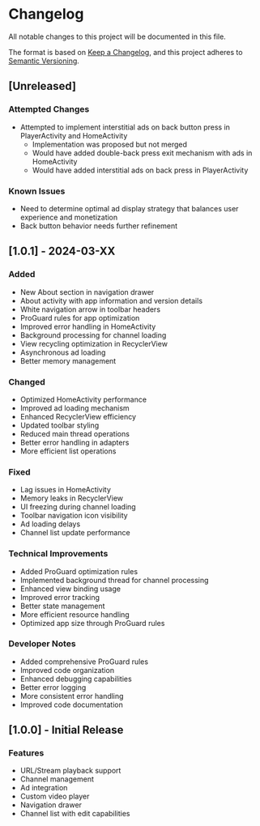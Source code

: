 # Changelog

All notable changes to this project will be documented in this file.

The format is based on [Keep a Changelog](https://keepachangelog.com/en/1.0.0/),
and this project adheres to [Semantic Versioning](https://semver.org/spec/v2.0.0.html).

## [Unreleased]
### Attempted Changes
- Attempted to implement interstitial ads on back button press in PlayerActivity and HomeActivity
  - Implementation was proposed but not merged
  - Would have added double-back press exit mechanism with ads in HomeActivity
  - Would have added interstitial ads on back press in PlayerActivity

### Known Issues
- Need to determine optimal ad display strategy that balances user experience and monetization
- Back button behavior needs further refinement

## [1.0.1] - 2024-03-XX

### Added
- New About section in navigation drawer
- About activity with app information and version details
- White navigation arrow in toolbar headers
- ProGuard rules for app optimization
- Improved error handling in HomeActivity
- Background processing for channel loading
- View recycling optimization in RecyclerView
- Asynchronous ad loading
- Better memory management

### Changed
- Optimized HomeActivity performance
- Improved ad loading mechanism
- Enhanced RecyclerView efficiency
- Updated toolbar styling
- Reduced main thread operations
- Better error handling in adapters
- More efficient list operations

### Fixed
- Lag issues in HomeActivity
- Memory leaks in RecyclerView
- UI freezing during channel loading
- Toolbar navigation icon visibility
- Ad loading delays
- Channel list update performance

### Technical Improvements
- Added ProGuard optimization rules
- Implemented background thread for channel processing
- Enhanced view binding usage
- Improved error tracking
- Better state management
- More efficient resource handling
- Optimized app size through ProGuard rules

### Developer Notes
- Added comprehensive ProGuard rules
- Improved code organization
- Enhanced debugging capabilities
- Better error logging
- More consistent error handling
- Improved code documentation

## [1.0.0] - Initial Release

### Features
- URL/Stream playback support
- Channel management
- Ad integration
- Custom video player
- Navigation drawer
- Channel list with edit capabilities 